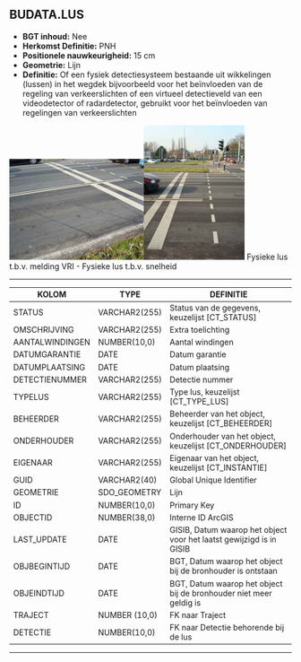 ﻿## BUDATA.LUS


* __BGT inhoud:__ Nee
* __Herkomst Definitie:__ PNH
* __Positionele nauwkeurigheid:__ 15 cm
* __Geometrie:__ Lijn
* __Definitie:__ Of een fysiek detectiesysteem bestaande uit wikkelingen (lussen) in het wegdek bijvoorbeeld voor het beïnvloeden van de regeling van verkeerslichten of een virtueel detectieveld van een videodetector of radardetector, gebruikt voor het beïnvloeden van regelingen van verkeerslichten

![Fysieke lus t.b.v. melding VRI](lus_1.png)![Fysieke lus t.b.v. snelheid](lus_2.png)
Fysieke lus t.b.v. melding VRI - Fysieke lus t.b.v. snelheid

***


|KOLOM                               |TYPE              |DEFINITIE|
|------                              |----              |-----    |
|STATUS                              |VARCHAR2(255)     |Status van de gegevens, keuzelijst [CT_STATUS]|
|OMSCHRIJVING                        |VARCHAR2(255)     |Extra toelichting|
|AANTALWINDINGEN                     |NUMBER(10,0)      |Aantal windingen|
|DATUMGARANTIE                       |DATE              |Datum garantie|
|DATUMPLAATSING                      |DATE              |Datum plaatsing|
|DETECTIENUMMER                      |VARCHAR2(255)     |Detectie nummer|
|TYPELUS                             |VARCHAR2(255)     |Type lus, keuzelijst [CT_TYPE_LUS]|
|BEHEERDER                           |VARCHAR2(255)     |Beheerder van het object, keuzelijst [CT_BEHEERDER]|
|ONDERHOUDER                         |VARCHAR2(255)     |Onderhouder van het object, keuzelijst [CT_ONDERHOUDER]|
|EIGENAAR                            |VARCHAR2(255)     |Eigenaar van het object, keuzelijst [CT_INSTANTIE]|
|GUID                                |VARCHAR2(40)      |Global Unique Identifier|
|GEOMETRIE                           |SDO_GEOMETRY      |Lijn|
|ID                                  |NUMBER(10,0)      |Primary Key|
|OBJECTID                            |NUMBER(38,0)      |Interne ID ArcGIS|
|LAST_UPDATE                         |DATE              |GISIB, Datum waarop het object voor het laatst gewijzigd is in GISIB|
|OBJBEGINTIJD                        |DATE              |BGT, Datum waarop het object bij de bronhouder is ontstaan|
|OBJEINDTIJD                         |DATE              |BGT, Datum waarop het object bij de bronhouder niet meer geldig is|
|TRAJECT                            |NUMBER (10,0)      |FK naar Traject|
|DETECTIE                            |NUMBER(10,0)      |FK naar Detectie behorende bij de lus|

***

